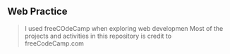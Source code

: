 Web Practice
---
> I used freeCOdeCamp when exploring web developmen
> Most of the projects and activities in this repository is credit to freeCodeCamp.com
